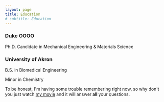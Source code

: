 ```yaml
---
layout: page
title: Education
# subtitle: Education
---
```



### Duke OOOO 

Ph.D. Candidate in Mechanical Engineering & Materials Science

### University of Akron

B.S. in Biomedical Engineering

Minor in Chemistry




To be honest, I'm having some trouble remembering right now, so why don't you just watch [my movie](https://en.wikipedia.org/wiki/The_Princess_Bride_%28film%29) and it will answer **all** your questions.
